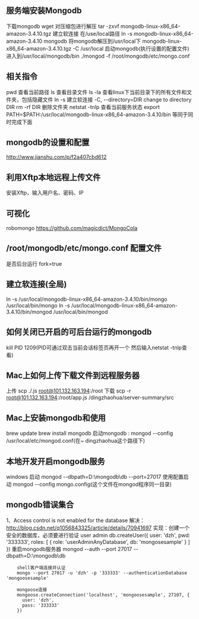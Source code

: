 ## 服务端安装Mongodb
  下载mongodb
    wget 
  对压缩包进行解压
    tar -zxvf mongodb-linux-x86_64-amazon-3.4.10.tgz
  建立软连接
    在/use/local路径
    ln -s mongodb-linux-x86_64-amazon-3.4.10 mongodb
  将mongodb解压到/usr/local下
    mongodb-linux-x86_64-amazon-3.4.10.tgz -C /usr/local
  启动mongodb(执行设置的配置文件)
    进入到/usr/local/mongodb/bin
    ./mongod -f /root/mongodb/etc/mongo.conf
  
## 相关指令
  pwd 查看当前路径
  ls 查看目录文件
  ls -la 查看linux下当前目录下的所有文件和文件夹，包括隐藏文件
  ln -s 建立软连接
  -C, --directory=DIR
    change to directory DIR
  rm -rf DIR 删除文件夹
  netstat -tnlp 查看当前服务状态
  export PATH=$PATH:/usr/local/mongodb-linux-x86_64-amazon-3.4.10/bin 等同于同时完成下面

## mongodb的设置和配置
  http://www.jianshu.com/p/f2a407cbd612

## 利用Xftp本地远程上传文件
  安装Xftp，输入用户名、密码、IP 

## 可视化
  robomongo
  https://github.com/magicdict/MongoCola

## /root/mongodb/etc/mongo.conf 配置文件
  是否后台运行
    fork=true
  
## 建立软连接(全局)
  ln -s /usr/local/mongodb-linux-x86_64-amazon-3.4.10/bin/mongo /usr/local/bin/mongo
  ln -s /usr/local/mongodb-linux-x86_64-amazon-3.4.10/bin/mongod /usr/local/bin/mongod

## 如何关闭已开启的可后台运行的mongodb
  kill PID 1209(PID可通过双击当前会话标签页再开一个 然后输入netstat -tnlp查看)

## Mac上如何上传下载文件到远程服务器
  上传  scp ./.js root@101.132.163.194:/root
  下载  scp -r root@101.132.163.194:/root/app.js /dingzhaohua/server-summary/src

## Mac上安装mongodb和使用
  brew update
  brew install mongodb
  启动mongodb : 
  mongod --config /usr/local/etc/mongod.conf(在~ dingzhaohua这个路径下)

## 本地开发开启mongodb服务
  windows 
    启动
    mongod --dbpath=D:\mongodb\db --port=27017
  使用配置启动
    mongod --config mongo.config(这个文件在mongod程序同一目录)

## mongodb错误集合
  1、Access control is not enabled for the database
  解决：http://blog.csdn.net/q1056843325/article/details/70941697
  实现：创建一个安全的数据库，必须要进行验证 
        user admin
        db.createUser({ 
          user: 'dzh',
          pwd: '333333',
          roles: [
            {
              role: 'userAdminAnyDatabase',
              db: 'mongosesample'
            }
          ]
        })
        重启mongodb服务器
        mongod --auth --port 27017 --dbpath=D:\mongodb\db

        shell客户端连接并认证
        mongo --port 27017 -u 'dzh' -p '333333' --authenticationDatabase 'mongoosesample'

        mongoose连接
        mongoose.createConnection('localhost', 'mongoosesample', 27107, {
          user: 'dzh',
          pass: '333333'
        })